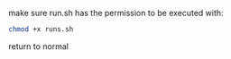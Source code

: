 make sure run.sh has the permission to be executed with:
```bash
chmod +x runs.sh
```
return to normal
